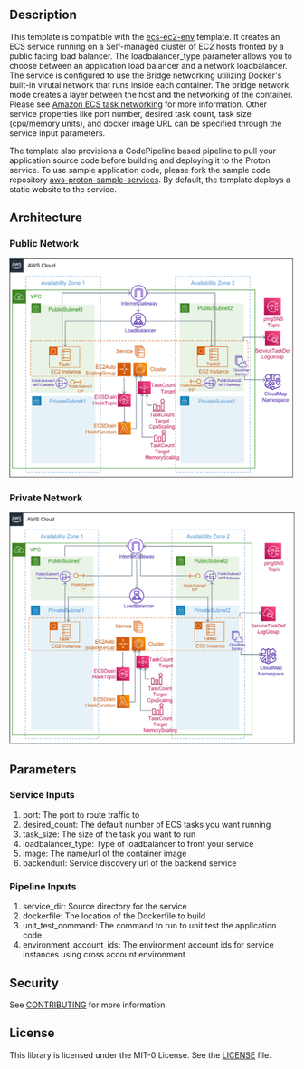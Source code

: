 ## Description

This template is compatible with the [ecs-ec2-env](../../environment-templates/ecs-ec2-env) template. It creates an ECS service running on a Self-managed cluster of EC2 hosts fronted by a public facing load balancer. The loadbalancer_type parameter allows you to choose between an application load balancer and a network loadbalancer. The service is configured to use the Bridge networking utilizing Docker's built-in virutal network that runs inside each container. The bridge network mode creates a layer between the host and the networking of the container. Please see [Amazon ECS task networking](https://docs.aws.amazon.com/AmazonECS/latest/developerguide/task-networking.html) for more information. Other service properties like port number, desired task count, task size (cpu/memory units), and docker image URL can be specified through the service input parameters. 

The template also provisions a CodePipeline based pipeline to pull your application source code before building and deploying it to the Proton service. To use sample application code, please fork the sample code repository [aws-proton-sample-services](https://github.com/aws-samples/aws-proton-sample-services). By default, the template deploys a static website to the service. 

## Architecture

### Public Network
![lb-ecs-ec2-public-srv](../../images/lb-ecs-ec2-public-srv.png)

### Private Network
![lb-ecs-ec2-private-srv](../../images/lb-ecs-ec2-private-srv.png)

## Parameters

### Service Inputs

1. port: The port to route traffic to
2. desired_count: The default number of ECS tasks you want running
3. task_size: The size of the task you want to run
4. loadbalancer_type: Type of loadbalancer to front your service
5. image: The name/url of the container image
6. backendurl: Service discovery url of the backend service

### Pipeline Inputs

1. service_dir: Source directory for the service
2. dockerfile: The location of the Dockerfile to build
3. unit_test_command: The command to run to unit test the application code
4. environment_account_ids: The environment account ids for service instances using cross account environment

## Security

See [CONTRIBUTING](../../CONTRIBUTING.md#security-issue-notifications) for more information.

## License

This library is licensed under the MIT-0 License. See the [LICENSE](../../LICENSE) file.


